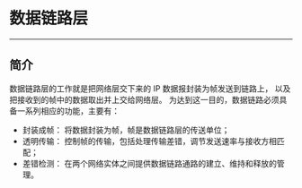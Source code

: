 # 数据链路层

---

## 简介

数据链路层的工作就是把网络层交下来的 IP 数据报封装为帧发送到链路上，
以及把接收到的帧中的数据取出并上交给网络层。
为达到这一目的，数据链路必须具备一系列相应的功能，主要有：

  * 封装成帧： 将数据封装为帧，帧是数据链路层的传送单位；
  * 透明传输： 控制帧的传输，包括处理传输差错，调节发送速率与接收方相匹配；
  * 差错检测： 在两个网络实体之间提供数据链路通路的建立、维持和释放的管理。
